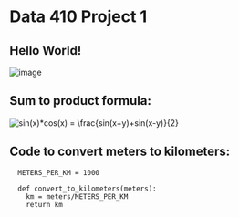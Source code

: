 # Data 410 Project 1

## Hello World!
![image](https://user-images.githubusercontent.com/74326062/151718826-f75a0811-35ee-4fdb-a315-53e8a55cb17c.jpeg)

## Sum to product formula:

<img src="https://latex.codecogs.com/svg.image?sin(x)*cos(x)&space;=&space;\frac{sin(x&plus;y)&plus;sin(x-y)}{2}" title="sin(x)*cos(x) = \frac{sin(x+y)+sin(x-y)}{2}" />

## Code to convert meters to kilometers:

```
  METERS_PER_KM = 1000

  def convert_to_kilometers(meters):
    km = meters/METERS_PER_KM
    return km
```
